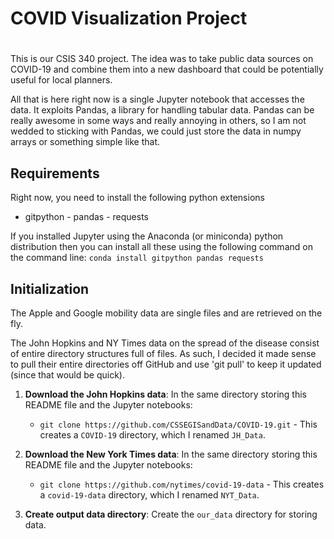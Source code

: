 # COVID Visualization Project
# 
This is our CSIS 340 project.  The idea was to take public data sources on
COVID-19 and combine them into a new dashboard that could be potentially
useful for local planners.

All that is here right now is a single Jupyter notebook that accesses the
data. It exploits Pandas, a library for handling tabular data.  Pandas can be
really awesome in some ways and really annoying in others, so I am not wedded
to sticking with Pandas, we could just store the data in numpy arrays or
something simple like that.

## Requirements
Right now, you need to install the following python extensions

- gitpython - pandas - requests

If you installed Jupyter using the Anaconda (or miniconda) python distribution
then you can install all these using the following command on the command
line: `conda install gitpython pandas requests`

## Initialization

The Apple and Google mobility data are single files and are retrieved on the
fly.

The John Hopkins and NY Times data on the spread of the disease consist of
entire directory structures full of files.  As such, I decided it made sense
to pull their entire directories off GitHub and use 'git pull' to keep it
updated (since that would be quick).

1. **Download the John Hopkins data**: In the same directory storing this
README file and the Jupyter notebooks:

   - `git clone https://github.com/CSSEGISandData/COVID-19.git` - This creates
   a `COVID-19` directory, which I renamed `JH_Data`.

2. **Download the New York Times data**: In the same directory storing this
README file and the Jupyter notebooks:

   - `git clone https://github.com/nytimes/covid-19-data` - This creates a
   `covid-19-data` directory, which I renamed `NYT_Data`.

3. **Create output data directory**: Create the `our_data` directory for
storing data.